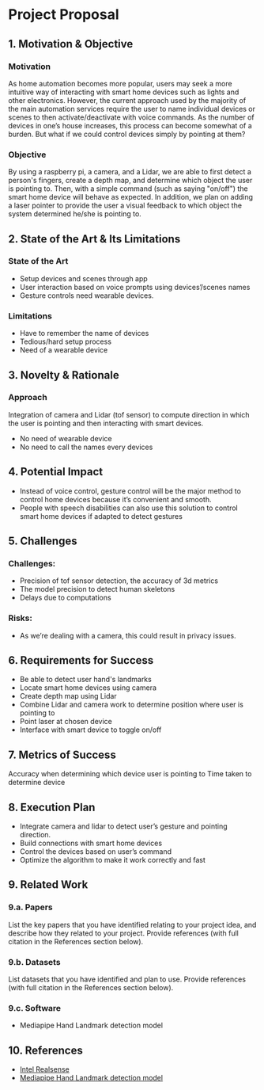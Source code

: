 # Project Proposal

## 1. Motivation & Objective
### Motivation
As home automation becomes more popular, users may seek a more intuitive way of interacting with smart home devices such as lights and other electronics. However, the current approach used by the majority of the main automation services require the user to name individual devices or scenes to then activate/deactivate with voice commands. As the number of devices in one’s house increases, this process can become somewhat of a burden. But what if we could control devices simply by pointing at them?
### Objective
By using a raspberry pi, a camera, and a Lidar, we are able to first detect a person's fingers, create a depth map, and determine which object the user is pointing to. Then, with a simple command (such as saying "on/off") the smart home device will behave as expected. In addition, we plan on adding a laser pointer to provide the user a visual feedback to which object the system determined he/she is pointing to.

## 2. State of the Art & Its Limitations
### State of the Art
- Setup devices and scenes through app
- User interaction based on voice prompts using devices’/scenes names 
- Gesture controls need wearable devices.

### Limitations
- Have to remember the name of devices
- Tedious/hard setup process
- Need of a wearable device
  
## 3. Novelty & Rationale

### Approach
Integration of camera and Lidar (tof sensor) to compute direction in which the user is pointing and then interacting with smart devices.
- No need of wearable device
- No need to call the names every devices

## 4. Potential Impact

- Instead of voice control, gesture control will be the major method to control home devices because it’s convenient and smooth.
- People with speech disabilities can also use this solution to control smart home devices if adapted to detect gestures
  

## 5. Challenges
### Challenges:
- Precision of tof sensor detection, the accuracy of 3d metrics
- The model precision to detect human skeletons
- Delays due to computations

### Risks:
- As we’re dealing with a camera, this could result in privacy issues.


## 6. Requirements for Success

- Be able to detect user hand's landmarks
- Locate smart home devices using camera
- Create depth map using Lidar
- Combine Lidar and camera work to determine position where user is pointing to
- Point laser at chosen device
- Interface with smart device to toggle on/off


## 7. Metrics of Success

Accuracy when determining which device user is pointing to
Time taken to determine device

## 8. Execution Plan

- Integrate camera and lidar to detect user’s gesture and pointing direction. 
- Build connections with smart home devices
- Control the devices based on user’s command
- Optimize the algorithm to make it work correctly and fast

## 9. Related Work

### 9.a. Papers

List the key papers that you have identified relating to your project idea, and describe how they related to your project. Provide references (with full citation in the References section below).

### 9.b. Datasets

List datasets that you have identified and plan to use. Provide references (with full citation in the References section below).

### 9.c. Software

- Mediapipe Hand Landmark detection model

## 10. References

- [Intel Realsense](https://www.intelrealsense.com/developers/)
- [Mediapipe Hand Landmark detection model](https://github.com/google/mediapipe/blob/master/docs/solutions/hands.md)
